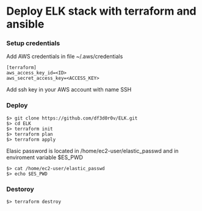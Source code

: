 # Deploy ELK stack with terraform and ansible

### Setup credentials
Add AWS credentials in file ~/.aws/credentials

    [terraform]
    aws_access_key_id=<ID>
    aws_secret_access_key=<ACCESS_KEY>

Add ssh key in your AWS account with name SSH

### Deploy

    $> git clone https://github.com/df3d0r0v/ELK.git
    $> cd ELK
    $> terraform init
    $> terraform plan
    $> terraform apply

Elasic password is located in /home/ec2-user/elastic_passwd and in enviroment variable $ES_PWD

    $> cat /home/ec2-user/elastic_passwd
    $> echo $ES_PWD

### Destoroy 

    $> terraform destroy